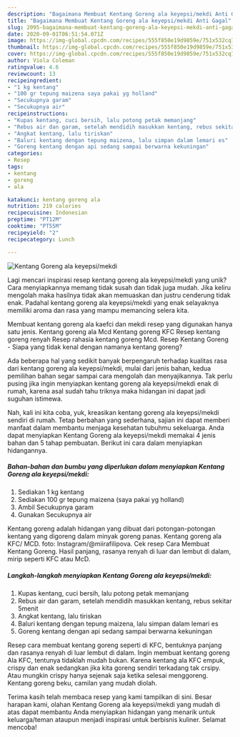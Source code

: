 ```yaml
---
description: "Bagaimana Membuat Kentang Goreng ala keyepsi/mekdi Anti Gagal"
title: "Bagaimana Membuat Kentang Goreng ala keyepsi/mekdi Anti Gagal"
slug: 2095-bagaimana-membuat-kentang-goreng-ala-keyepsi-mekdi-anti-gagal
date: 2020-09-01T06:51:54.071Z
image: https://img-global.cpcdn.com/recipes/555f850e19d9859e/751x532cq70/kentang-goreng-ala-keyepsimekdi-foto-resep-utama.jpg
thumbnail: https://img-global.cpcdn.com/recipes/555f850e19d9859e/751x532cq70/kentang-goreng-ala-keyepsimekdi-foto-resep-utama.jpg
cover: https://img-global.cpcdn.com/recipes/555f850e19d9859e/751x532cq70/kentang-goreng-ala-keyepsimekdi-foto-resep-utama.jpg
author: Viola Coleman
ratingvalue: 4.6
reviewcount: 13
recipeingredient:
- "1 kg kentang"
- "100 gr tepung maizena saya pakai yg holland"
- "Secukupnya garam"
- "Secukupnya air"
recipeinstructions:
- "Kupas kentang, cuci bersih, lalu potong petak memanjang"
- "Rebus air dan garam, setelah mendidih masukkan kentang, rebus sekitar 5menit"
- "Angkat kentang, lalu tiriskan"
- "Baluri kentang dengan tepung maizena, lalu simpan dalam lemari es"
- "Goreng kentang dengan api sedang sampai berwarna kekuningan"
categories:
- Resep
tags:
- kentang
- goreng
- ala

katakunci: kentang goreng ala 
nutrition: 219 calories
recipecuisine: Indonesian
preptime: "PT12M"
cooktime: "PT55M"
recipeyield: "2"
recipecategory: Lunch

---
```



![Kentang Goreng ala keyepsi/mekdi](https://img-global.cpcdn.com/recipes/555f850e19d9859e/751x532cq70/kentang-goreng-ala-keyepsimekdi-foto-resep-utama.jpg)

Lagi mencari inspirasi resep kentang goreng ala keyepsi/mekdi yang unik? Cara menyiapkannya memang tidak susah dan tidak juga mudah. Jika keliru mengolah maka hasilnya tidak akan memuaskan dan justru cenderung tidak enak. Padahal kentang goreng ala keyepsi/mekdi yang enak selayaknya memiliki aroma dan rasa yang mampu memancing selera kita.

Membuat kentang goreng ala kaefci dan mekdi resep yang digunakan hanya satu jenis. Kentang goreng ala Mcd Kentang goreng KFC Resep kentang goreng renyah Resep rahasia kentang goreng Mcd. Resep Kentang Goreng - Siapa yang tidak kenal dengan namanya kentang goreng?

Ada beberapa hal yang sedikit banyak berpengaruh terhadap kualitas rasa dari kentang goreng ala keyepsi/mekdi, mulai dari jenis bahan, kedua pemilihan bahan segar sampai cara mengolah dan menyajikannya. Tak perlu pusing jika ingin menyiapkan kentang goreng ala keyepsi/mekdi enak di rumah, karena asal sudah tahu triknya maka hidangan ini dapat jadi suguhan istimewa.


Nah, kali ini kita coba, yuk, kreasikan kentang goreng ala keyepsi/mekdi sendiri di rumah. Tetap berbahan yang sederhana, sajian ini dapat memberi manfaat dalam membantu menjaga kesehatan tubuhmu sekeluarga. Anda dapat menyiapkan Kentang Goreng ala keyepsi/mekdi memakai 4 jenis bahan dan 5 tahap pembuatan. Berikut ini cara dalam menyiapkan hidangannya.

<!--inarticleads1-->

##### Bahan-bahan dan bumbu yang diperlukan dalam menyiapkan Kentang Goreng ala keyepsi/mekdi:

1. Sediakan 1 kg kentang
1. Sediakan 100 gr tepung maizena (saya pakai yg holland)
1. Ambil Secukupnya garam
1. Gunakan Secukupnya air


Kentang goreng adalah hidangan yang dibuat dari potongan-potongan kentang yang digoreng dalam minyak goreng panas. Kentang goreng ala KFC/ MCD. foto: Instagram/@miirafilipova. Cek resep Cara Membuat Kentang Goreng. Hasil panjang, rasanya renyah di luar dan lembut di dalam, mirip seperti KFC atau McD. 

<!--inarticleads2-->

##### Langkah-langkah menyiapkan Kentang Goreng ala keyepsi/mekdi:

1. Kupas kentang, cuci bersih, lalu potong petak memanjang
1. Rebus air dan garam, setelah mendidih masukkan kentang, rebus sekitar 5menit
1. Angkat kentang, lalu tiriskan
1. Baluri kentang dengan tepung maizena, lalu simpan dalam lemari es
1. Goreng kentang dengan api sedang sampai berwarna kekuningan


Resep cara membuat kentang goreng seperti di KFC, bentuknya panjang dan rasanya renyah di luar lembut di dalam. Ingin membuat kentang goreng Ala KFC, tentunya tidaklah mudah bukan. Karena kentang ala KFC empuk, crispy dan enak sedangkan jika kita goreng sendiri terkadang tak crsipy. Atau mungkin crispy hanya sejenak saja ketika selesai menggoreng. Kentang goreng beku, camilan yang mudah diolah. 

Terima kasih telah membaca resep yang kami tampilkan di sini. Besar harapan kami, olahan Kentang Goreng ala keyepsi/mekdi yang mudah di atas dapat membantu Anda menyiapkan hidangan yang menarik untuk keluarga/teman ataupun menjadi inspirasi untuk berbisnis kuliner. Selamat mencoba!
